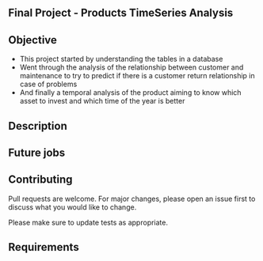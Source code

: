 ## Final Project - Products TimeSeries Analysis


## Objective
* This project started by understanding the tables in a database
* Went through the analysis of the relationship between customer and maintenance to try to predict if there is a customer return relationship in case of problems
* And finally a temporal analysis of the product aiming to know which asset to invest and which time of the year is better


## Description

   
   
## Future jobs



## Contributing

Pull requests are welcome. For major changes, please open an issue first to discuss what you would like to change.

Please make sure to update tests as appropriate.


## Requirements


